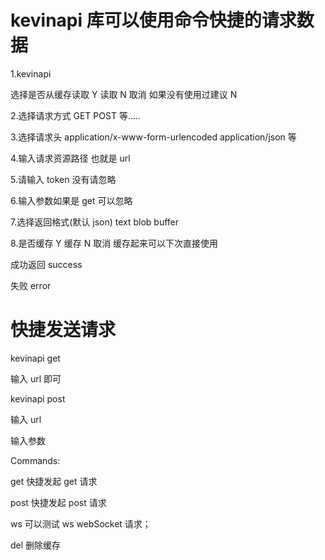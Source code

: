 # kevinapi 库可以使用命令快捷的请求数据

1.kevinapi

选择是否从缓存读取 Y 读取 N 取消 如果没有使用过建议 N

2.选择请求方式 GET POST 等.....

3.选择请求头 application/x-www-form-urlencoded application/json 等

4.输入请求资源路径 也就是 url

5.请输入 token 没有请忽略

6.输入参数如果是 get 可以忽略

7.选择返回格式(默认 json) text blob buffer

8.是否缓存 Y 缓存 N 取消 缓存起来可以下次直接使用

成功返回 success

失败 error

# 快捷发送请求

kevinapi get

输入 url 即可

kevinapi post

输入 url

输入参数

Commands:

get 快捷发起 get 请求

post 快捷发起 post 请求

ws 可以测试 ws webSocket 请求；

del 删除缓存
